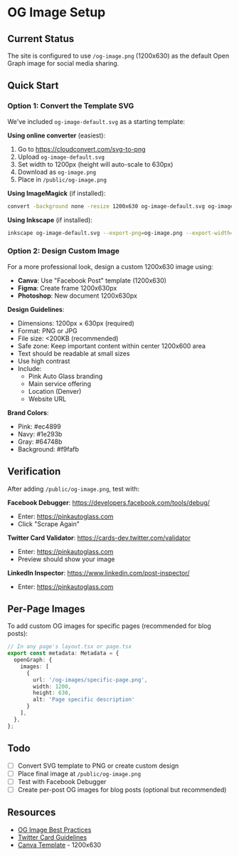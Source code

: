 # OG Image Setup

## Current Status

The site is configured to use `/og-image.png` (1200x630) as the default Open Graph image for social media sharing.

## Quick Start

### Option 1: Convert the Template SVG

We've included `og-image-default.svg` as a starting template:

**Using online converter** (easiest):
1. Go to https://cloudconvert.com/svg-to-png
2. Upload `og-image-default.svg`
3. Set width to 1200px (height will auto-scale to 630px)
4. Download as `og-image.png`
5. Place in `/public/og-image.png`

**Using ImageMagick** (if installed):
```bash
convert -background none -resize 1200x630 og-image-default.svg og-image.png
```

**Using Inkscape** (if installed):
```bash
inkscape og-image-default.svg --export-png=og-image.png --export-width=1200 --export-height=630
```

### Option 2: Design Custom Image

For a more professional look, design a custom 1200x630 image using:
- **Canva**: Use "Facebook Post" template (1200x630)
- **Figma**: Create frame 1200x630px
- **Photoshop**: New document 1200x630px

**Design Guidelines**:
- Dimensions: 1200px × 630px (required)
- Format: PNG or JPG
- File size: <200KB (recommended)
- Safe zone: Keep important content within center 1200x600 area
- Text should be readable at small sizes
- Use high contrast
- Include:
  - Pink Auto Glass branding
  - Main service offering
  - Location (Denver)
  - Website URL

**Brand Colors**:
- Pink: #ec4899
- Navy: #1e293b
- Gray: #64748b
- Background: #f9fafb

## Verification

After adding `/public/og-image.png`, test with:

**Facebook Debugger**:
https://developers.facebook.com/tools/debug/
- Enter: https://pinkautoglass.com
- Click "Scrape Again"

**Twitter Card Validator**:
https://cards-dev.twitter.com/validator
- Enter: https://pinkautoglass.com
- Preview should show your image

**LinkedIn Inspector**:
https://www.linkedin.com/post-inspector/
- Enter: https://pinkautoglass.com

## Per-Page Images

To add custom OG images for specific pages (recommended for blog posts):

```typescript
// In any page's layout.tsx or page.tsx
export const metadata: Metadata = {
  openGraph: {
    images: [
      {
        url: '/og-images/specific-page.png',
        width: 1200,
        height: 630,
        alt: 'Page specific description'
      }
    ],
  },
};
```

## Todo

- [ ] Convert SVG template to PNG or create custom design
- [ ] Place final image at `/public/og-image.png`
- [ ] Test with Facebook Debugger
- [ ] Create per-post OG images for blog posts (optional but recommended)

## Resources

- [OG Image Best Practices](https://developers.facebook.com/docs/sharing/webmasters/images/)
- [Twitter Card Guidelines](https://developer.twitter.com/en/docs/twitter-for-websites/cards/overview/markup)
- [Canva Template](https://www.canva.com/create/facebook-posts/) - 1200x630
